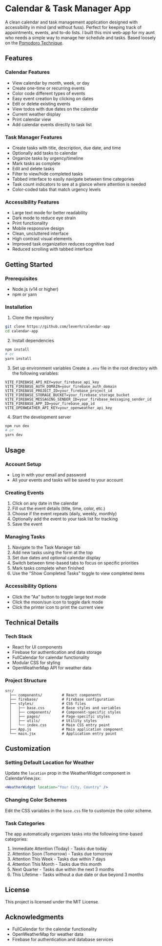 # Calendar & Task Manager App

A clean calendar and task management application designed with accessibility in mind (and without fuss). Perfect for keeping track of appointments, events, and to-do lists. I built this mini web-app for my aunt who needs a simple way to manage her schedule and tasks. Based loosely on the [Pomodoro Technique](https://en.wikipedia.org/wiki/Pomodoro_Technique).

## Features

### Calendar Features
- View calendar by month, week, or day
- Create one-time or recurring events
- Color code different types of events
- Easy event creation by clicking on dates
- Edit or delete existing events
- View todos with due dates on the calendar
- Current weather display
- Print calendar view
- Add calendar events directly to task list

### Task Manager Features
- Create tasks with title, description, due date, and time
- Optionally add tasks to calendar
- Organize tasks by urgency/timeline
- Mark tasks as complete
- Edit and delete tasks
- Filter to view/hide completed tasks
- Tabbed interface to easily navigate between time categories
- Task count indicators to see at a glance where attention is needed
- Color-coded tabs that match urgency levels

### Accessibility Features
- Large text mode for better readability
- Dark mode to reduce eye strain
- Print functionality
- Mobile responsive design
- Clean, uncluttered interface
- High contrast visual elements
- Improved task organization reduces cognitive load
- Reduced scrolling with tabbed interface

## Getting Started

### Prerequisites
- Node.js (v14 or higher)
- npm or yarn

### Installation

1. Clone the repository
```bash
git clone https://github.com/leverh/calendar-app
cd calendar-app
```

2. Install dependencies
```bash
npm install
# or
yarn install
```

3. Set up environment variables
Create a `.env` file in the root directory with the following variables:
```
VITE_FIREBASE_API_KEY=your_firebase_api_key
VITE_FIREBASE_AUTH_DOMAIN=your_firebase_auth_domain
VITE_FIREBASE_PROJECT_ID=your_firebase_project_id
VITE_FIREBASE_STORAGE_BUCKET=your_firebase_storage_bucket
VITE_FIREBASE_MESSAGING_SENDER_ID=your_firebase_messaging_sender_id
VITE_FIREBASE_APP_ID=your_firebase_app_id
VITE_OPENWEATHER_API_KEY=your_openweather_api_key
```

4. Start the development server
```bash
npm run dev
# or
yarn dev
```

## Usage

### Account Setup
- Log in with your email and password
- All your events and tasks will be saved to your account

### Creating Events
1. Click on any date in the calendar
2. Fill out the event details (title, time, color, etc.)
3. Choose if the event repeats (daily, weekly, monthly)
4. Optionally add the event to your task list for tracking
5. Save the event

### Managing Tasks
1. Navigate to the Task Manager tab
2. Add new tasks using the form at the top
3. Set due dates and optional calendar display
4. Switch between time-based tabs to focus on specific priorities
5. Mark tasks complete when finished
6. Use the "Show Completed Tasks" toggle to view completed items

### Accessibility Options
- Click the "Aa" button to toggle large text mode
- Click the moon/sun icon to toggle dark mode
- Click the printer icon to print the current view

## Technical Details

### Tech Stack
- React for UI components
- Firebase for authentication and data storage
- FullCalendar for calendar functionality
- Modular CSS for styling
- OpenWeatherMap API for weather data

### Project Structure
```
src/
  ├── components/         # React components
  ├── firebase/           # Firebase configuration
  ├── styles/             # CSS files
  │   ├── base.css        # Base styles and variables
  │   ├── components/     # Component-specific styles
  │   ├── pages/          # Page-specific styles
  │   ├── utils/          # Utility styles
  │   └── index.css       # Main CSS entry point
  ├── App.js              # Main application component
  └── main.jsx            # Application entry point
```

## Customization

### Setting Default Location for Weather
Update the `location` prop in the WeatherWidget component in CalendarView.jsx:
```jsx
<WeatherWidget location="Your City, Country" />
```

### Changing Color Schemes
Edit the CSS variables in the `base.css` file to customize the color scheme.

### Task Categories
The app automatically organizes tasks into the following time-based categories:
1. Immediate Attention (Today) - Tasks due today
2. Attention Soon (Tomorrow) - Tasks due tomorrow
3. Attention This Week - Tasks due within 7 days
4. Attention This Month - Tasks due this month
5. Next Quarter - Tasks due within the next 3 months
6. This Lifetime - Tasks without a due date or due beyond 3 months

## License
This project is licensed under the MIT License.

## Acknowledgments
- FullCalendar for the calendar functionality
- OpenWeatherMap for weather data
- Firebase for authentication and database services
